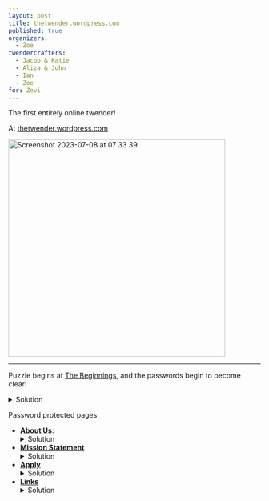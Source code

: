 ```yaml
---
layout: post
title: thetwender.wordpress.com
published: true 
organizers: 
  - Zoe
twendercrafters:
  - Jacob & Katie
  - Aliza & John
  - Ian
  - Zoe
for: Zevi
---
```


The first entirely online twender!

At [thetwender.wordpress.com](http://thetwender.wordpress.com)

<img width="433" alt="Screenshot 2023-07-08 at 07 33 39" src="https://github.com/twenders/twenders/assets/5202957/4649510e-90c2-4a02-9a87-bc67bb32f44d">

---

Puzzle begins at [The Beginnings](https://thetwender.wordpress.com/the-beginnings/), and the passwords begin to become clear!
    <details><summary>Solution</summary>
      No password required.
      Begins with Jacob and Katie's puzzle, a three-page letter/story related to noses and bagels as written by a dog. Images of Zev have text overlaid with letters missing. The text also leads to the Quotations page, in which the quotes related to bagels or noses provide letters to the password.
    </details>
  
Password protected pages:
- [**About Us**](https://thetwender.wordpress.com/about-us/):
  <details><summary>Solution</summary>
    Password <code>About Us</code>.
    Leads to Aliza and John's puzzle, <a href="https://docs.google.com/spreadsheets/d/1Wqk3sNVY8RTRLGo3k5S2_m-68sf6sTZoeYYF_a1ww3g/edit">Bagel Journey</a> a text-based adventure game implemented in Google Sheets. 
    <a href="https://docs.google.com/spreadsheets/d/1Wqk3sNVY8RTRLGo3k5S2_m-68sf6sTZoeYYF_a1ww3g/edit"><img width="629" alt="Screenshot 2023-07-08 at 08 41 52" src="https://github.com/twenders/twenders/assets/65197892/995d2b90-8d7e-4425-94d2-4d5358e0f034"></a>
  </details>
- [**Mission Statement**](https://thetwender.wordpress.com/mission-statement/)
  <details><summary>Solution</summary>
    Password <code>MISSION ACCEPTED</code>.
    Leads to Ian and Jasmine's puzzle, a page of Lorem Ipsum where individual letters colored slightly differently. Decoding the hex codes of each color in ascii, thinking of each hex code as three two-digit groups, resulted in the password. Includes snarky Easter Egg if you look at the source code.
  </details>
- [**Apply**](https://thetwender.wordpress.com/apply/)
   <details><summary>Solution</summary>
    Password <code>Apply yourself</code>.
    Leads to Zoe's two-stanza limerick, where a majority of letters were scrambled and color coded. The top of the page indicates a key, where you use the previous three passwords to determine the color coding system of shifting letters left/right/up/down on the keyboard. The bolded word at the end is the password for the final page.
  </details>
- [**Links**](https://thetwender.wordpress.com/links/)
   <details><summary>Solution</summary>
    Password <code>BHooveZ</code>.
    Leads to the final page, which is an image of a letter of recommendation for Zev, from Zoe (certified judge of character).


